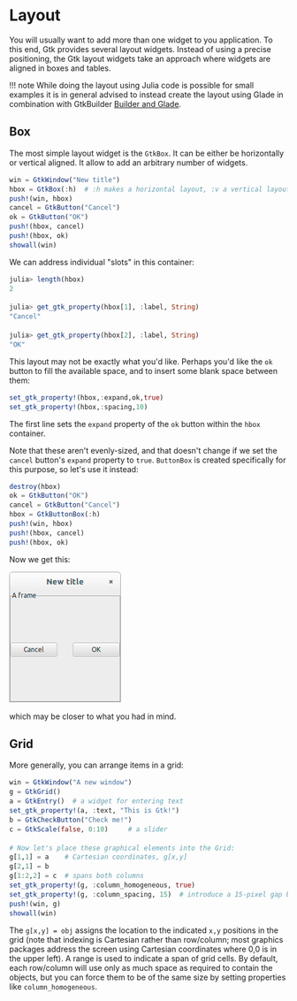 # Layout

You will usually want to add more than one widget to you application. To this end, Gtk provides several layout widgets. Instead of using a precise positioning, the Gtk layout widgets take an approach where widgets are aligned in boxes and tables.

!!! note
    While doing the layout using Julia code is possible for small examples it is in general advised to instead create the layout using Glade in combination with GtkBuilder [Builder and Glade](@ref).

## Box

The most simple layout widget is the `GtkBox`. It can be either be horizontally or vertical aligned. It allow to add an arbitrary number of widgets.
```julia
win = GtkWindow("New title")
hbox = GtkBox(:h)  # :h makes a horizontal layout, :v a vertical layout
push!(win, hbox)
cancel = GtkButton("Cancel")
ok = GtkButton("OK")
push!(hbox, cancel)
push!(hbox, ok)
showall(win)
```
We can address individual "slots" in this container:
```julia
julia> length(hbox)
2

julia> get_gtk_property(hbox[1], :label, String)
"Cancel"

julia> get_gtk_property(hbox[2], :label, String)
"OK"
```

This layout may not be exactly what you'd like. Perhaps you'd like the `ok` button to fill the available space, and to insert some blank space between them:

```julia
set_gtk_property!(hbox,:expand,ok,true)
set_gtk_property!(hbox,:spacing,10)
```
The first line sets the `expand` property of the `ok` button within the `hbox` container.

Note that these aren't evenly-sized, and that doesn't change if we set the `cancel` button's `expand` property to `true`. `ButtonBox` is created specifically for this purpose, so let's use it instead:

```julia
destroy(hbox)
ok = GtkButton("OK")
cancel = GtkButton("Cancel")
hbox = GtkButtonBox(:h)
push!(win, hbox)
push!(hbox, cancel)
push!(hbox, ok)
```

Now we get this:

![window](../doc/figures/twobuttons.png)

which may be closer to what you had in mind.

## Grid

More generally, you can arrange items in a grid:
```julia
win = GtkWindow("A new window")
g = GtkGrid()
a = GtkEntry()  # a widget for entering text
set_gtk_property!(a, :text, "This is Gtk!")
b = GtkCheckButton("Check me!")
c = GtkScale(false, 0:10)     # a slider

# Now let's place these graphical elements into the Grid:
g[1,1] = a    # Cartesian coordinates, g[x,y]
g[2,1] = b
g[1:2,2] = c  # spans both columns
set_gtk_property!(g, :column_homogeneous, true)
set_gtk_property!(g, :column_spacing, 15)  # introduce a 15-pixel gap between columns
push!(win, g)
showall(win)
```

The `g[x,y] = obj` assigns the location to the indicated `x,y` positions in the grid
(note that indexing is Cartesian rather than row/column; most graphics packages address the screen using
Cartesian coordinates where 0,0 is in the upper left).
A range is used to indicate a span of grid cells.
By default, each row/column will use only as much space as required to contain the objects,
but you can force them to be of the same size by setting properties like `column_homogeneous`.
